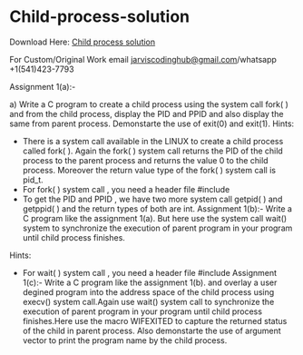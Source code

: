 # Child-process-solution

Download Here: [Child process solution](https://jarviscodinghub.com/assignment/child-process-solution/)

For Custom/Original Work email jarviscodinghub@gmail.com/whatsapp +1(541)423-7793

Assignment 1(a):-

a) Write a C program to create a child process using the system
call fork( ) and from the child process, display the PID and PPID and
also display the same from parent process. Demonstarte the use of
exit(0) and exit(1).
Hints:
* There is a system call available in the LINUX to create a child
process called fork( ). Again the fork( ) system call returns the PID
of the child process to the parent process and returns the value 0 to
the child process. Moreover the return value type of the fork( ) system
call is pid_t.
* For fork( ) system call , you need a header file
#include
* To get the PID and PPID , we have two more system call getpid(
) and getppid( ) and the return types of both are int.
Assignment 1(b):-
Write a C program like the assignment 1(a). But here use the
system call wait() system to synchronize the execution of parent
program in your program until child process finishes.

Hints:
* For wait( ) system call , you need a header file
#include
Assignment 1(c):-
Write a C program like the assignment 1(b). and overlay a user
degined program into the address space of the child process using
execv() system call.Again use wait() system call to synchronize
the execution of parent program in your program until child
process finishes.Here use the macro WIFEXITED to capture the
returned status of the child in parent process. Also demonstarte
the use of argument vector to print the program name by the child
process.
